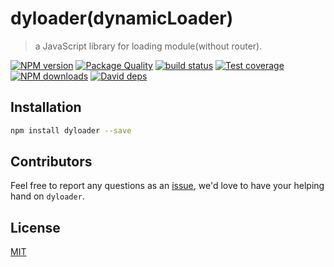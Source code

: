 # dyloader(dynamicLoader)

> a JavaScript library for loading module(without router).

[![NPM version](https://img.shields.io/npm/v/dyloader.svg?style=flat)](https://npmjs.org/package/dyloader) [![Package Quality](https://npm.packagequality.com/shield/dyloader.svg)](https://packagequality.com/#?package=dyloader) [![build status](https://img.shields.io/travis/daysai/dynamicLoader.svg?style=flat-square)](https://travis-ci.org/daysai/dynamicLoader) [![Test coverage](https://img.shields.io/codecov/c/github/daysai/dynamicLoader.svg?style=flat-square)](https://codecov.io/gh/daysai/dynamicLoader) [![NPM downloads](http://img.shields.io/npm/dm/dyloader.svg?style=flat)](https://npmjs.org/package/dyloader) [![David deps](https://img.shields.io/david/daysai/dynamicLoader.svg?style=flat-square)](https://david-dm.org/daysai/dynamicLoader)

## Installation

```bash
npm install dyloader --save
```

## Contributors

Feel free to report any questions as an [issue](https://github.com/daysai/dynamicLoader/issues/new), we'd love to have your helping hand on `dyloader`.

## License

[MIT](LICENSE)
